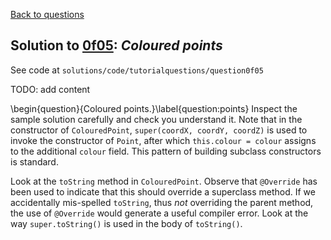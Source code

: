 [Back to questions](../README.md)

## Solution to [0f05](../questions/0f05): *Coloured points*

See code at `solutions/code/tutorialquestions/question0f05`

TODO: add content

\begin{question}{Coloured points.}\label{question:points}
Inspect the sample solution carefully and check you understand it.  Note that in the
constructor of `ColouredPoint`, `super(coordX, coordY, coordZ)` is used to invoke
the constructor of `Point`, after which `this.colour = colour`
assigns to the additional `colour` field.  This pattern of building subclass
constructors is standard.

Look at the `toString` method in `ColouredPoint`.  Observe that
`@Override` has been used to indicate that this should override a superclass
method.  If we accidentally mis-spelled `toString`, thus *not* overriding
the parent method, the use of `@Override` would generate a useful compiler error.
Look at the way `super.toString()` is used in the body of `toString()`.
